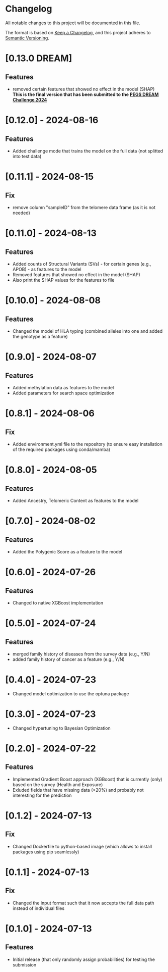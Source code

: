 # Changelog

All notable changes to this project will be documented in this file.

The format is based on [Keep a Changelog](https://keepachangelog.com/en/1.0.0/),
and this project adheres to [Semantic Versioning](https://semver.org/spec/v2.0.0.html).

# [0.13.0 DREAM]

## Features

- removed certain features that showed no effect in the model (SHAP)
**This is the final version that has been submitted to the [PEGS DREAM Challenge 2024](https://www.synapse.org/Synapse:syn52817032/)**

# [0.12.0] - 2024-08-16

## Features

- Added challenge mode that trains the model on the full data (not splitted into test data)

# [0.11.1] - 2024-08-15

## Fix

- remove column "sampleID" from the telomere data frame (as it is not needed)

# [0.11.0] - 2024-08-13

## Features

- Added counts of Structural Variants (SVs) - for certain genes (e.g., APOB) - as features to the model
- Removed features that showed no effect in the model (SHAP)
- Also print the SHAP values for the features to file

# [0.10.0] - 2024-08-08

## Features

- Changed the model of HLA typing (combined alleles into one and added the genotype as a feature)

# [0.9.0] - 2024-08-07

## Features

- Added methylation data as features to the model
- Added parameters for search space optimization

# [0.8.1] - 2024-08-06

## Fix

- Added environment.yml file to the repository (to ensure easy installation of the required packages using conda/mamba)

# [0.8.0] - 2024-08-05

## Features

- Added Ancestry, Telomeric Content as features to the model

# [0.7.0] - 2024-08-02

## Features
- Added the Polygenic Score as a feature to the model

# [0.6.0] - 2024-07-26

## Features

- Changed to native XGBoost implementation

# [0.5.0] - 2024-07-24

## Features

- merged family history of diseases from the survey data (e.g., Y/N)
- added family history of cancer as a feature (e.g., Y/N)

# [0.4.0] - 2024-07-23

- Changed model optimization to use the optuna package

# [0.3.0] - 2024-07-23

- Changed hypertuning to Bayesian Optimization

# [0.2.0] - 2024-07-22

## Features
- Implemented Gradient Boost approach (XGBoost) that is currently (only) based on the survey (Health and Exposure)
- Exluded fields that have missing data (>20%) and probably not interesting for the prediction

# [0.1.2] - 2024-07-13

## Fix

- Changed Dockerfile to python-based image (which allows to install packages using pip seamlessly)

# [0.1.1] - 2024-07-13

## Fix

- Changed the input format such that it now accepts the full data path instead of individual files

# [0.1.0] - 2024-07-13

## Features

- Initial release (that only randomly assign probabilities) for testing the submission
